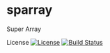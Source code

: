 # sparray
Super Array

License
[![License](https://img.shields.io/badge/License-Apache%202.0-blue.svg)](https://opensource.org/licenses/Apache-2.0)
[![Build Status](https://travis-ci.org/pcandido/sparray.svg?branch=master)](https://travis-ci.org/pcandido/sparray)
